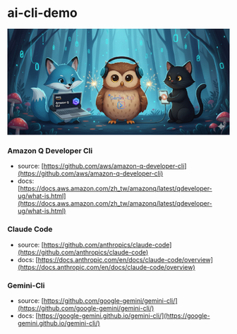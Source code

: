 # ai-cli-demo
![](assets/ai.png)

### Amazon Q Developer Cli
- source: [https://github.com/aws/amazon-q-developer-cli](https://github.com/aws/amazon-q-developer-cli)
- docs: [https://docs.aws.amazon.com/zh_tw/amazonq/latest/qdeveloper-ug/what-is.html](https://docs.aws.amazon.com/zh_tw/amazonq/latest/qdeveloper-ug/what-is.html)

### Claude Code
- source: [https://github.com/anthropics/claude-code](https://github.com/anthropics/claude-code)
- docs: [https://docs.anthropic.com/en/docs/claude-code/overview](https://docs.anthropic.com/en/docs/claude-code/overview)

### Gemini-Cli
- source: [https://github.com/google-gemini/gemini-cli/](https://github.com/google-gemini/gemini-cli/)
- docs: [https://google-gemini.github.io/gemini-cli/](https://google-gemini.github.io/gemini-cli/)
